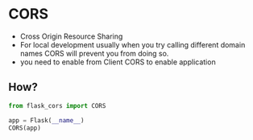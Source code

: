 # CORS
- Cross Origin Resource Sharing
- For local development usually when you try calling different domain names CORS will prevent you from doing so.
- you need to enable from Client CORS to enable application 

## How?
```python
from flask_cors import CORS

app = Flask(__name__)
CORS(app)
```
